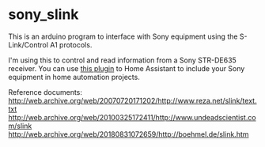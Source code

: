 sony_slink
==========

This is an arduino program to interface with Sony equipment using the
S-Link/Control A1 protocols.

I'm using this to control and read information from a Sony STR-DE635
receiver. You can use [this plugin](https://github.com/robho/hass_sony_slink)
to Home Assistant to include your Sony equipment in home automation projects.

Reference documents:
http://web.archive.org/web/20070720171202/http://www.reza.net/slink/text.txt
http://web.archive.org/web/20100325172411/http://www.undeadscientist.com/slink
http://web.archive.org/web/20180831072659/http://boehmel.de/slink.htm
